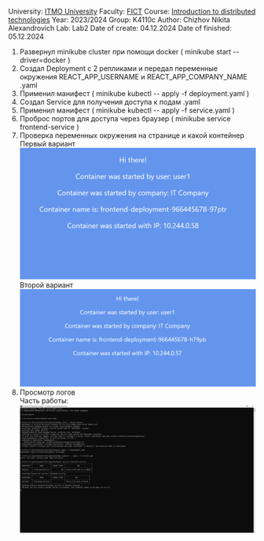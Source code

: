 University: [ITMO University](https://itmo.ru/ru/)
Faculty: [FICT](https://fict.itmo.ru)
Course: [Introduction to distributed technologies](https://github.com/itmo-ict-faculty/introduction-to-distributed-technologies)
Year: 2023/2024
Group: K4110c
Author: Chizhov Nikita Alexandrovich
Lab: Lab2
Date of create: 04.12.2024
Date of finished: 05.12.2024

1. Развернул minikube cluster при помощи docker ( minikube start --driver=docker )
2. Создал Deployment с 2 репликами и передал переменные окружения REACT_APP_USERNAME и REACT_APP_COMPANY_NAME .yaml
3. Применил манифест ( minikube kubectl -- apply -f deployment.yaml )
4. Создал Service для получения доступа к подам .yaml
5. Применил манифест ( minikube kubectl -- apply -f service.yaml )
6. Проброс портов для доступа через браузер ( minikube service frontend-service )
7. Проверка переменных окружения на странице и какой контейнер  
   Первый вариант 
  ![Вариант1](vay1.png)
  Второй вариант 
   ![Вариант2](vay2.png)
9. Просмотр логов  
Часть работы:
![codePart](part.png)
